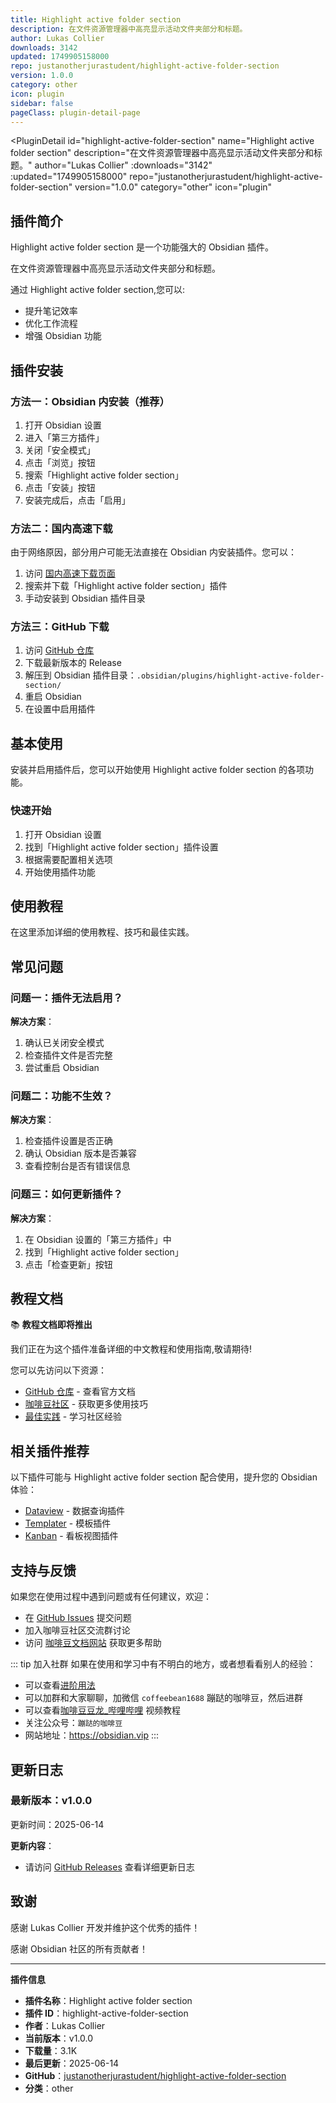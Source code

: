 ```yaml
---
title: Highlight active folder section
description: 在文件资源管理器中高亮显示活动文件夹部分和标题。
author: Lukas Collier
downloads: 3142
updated: 1749905158000
repo: justanotherjurastudent/highlight-active-folder-section
version: 1.0.0
category: other
icon: plugin
sidebar: false
pageClass: plugin-detail-page
---
```


<PluginDetail
  id="highlight-active-folder-section"
  name="Highlight active folder section"
  description="在文件资源管理器中高亮显示活动文件夹部分和标题。"
  author="Lukas Collier"
  :downloads="3142"
  :updated="1749905158000"
  repo="justanotherjurastudent/highlight-active-folder-section"
  version="1.0.0"
  category="other"
  icon="plugin"
>

<!-- AUTO_GENERATED_START -->
## 插件简介

Highlight active folder section 是一个功能强大的 Obsidian 插件。

在文件资源管理器中高亮显示活动文件夹部分和标题。

通过 Highlight active folder section,您可以:

- 提升笔记效率
- 优化工作流程
- 增强 Obsidian 功能

<!-- AUTO_GENERATED_END -->

<!-- AUTO_GENERATED_START -->
## 插件安装

### 方法一：Obsidian 内安装（推荐）

1. 打开 Obsidian 设置
2. 进入「第三方插件」
3. 关闭「安全模式」
4. 点击「浏览」按钮
5. 搜索「Highlight active folder section」
6. 点击「安装」按钮
7. 安装完成后，点击「启用」

### 方法二：国内高速下载

由于网络原因，部分用户可能无法直接在 Obsidian 内安装插件。您可以：

1. 访问 [国内高速下载页面](/zh/documentation/obsidian-plugins-download.html)
2. 搜索并下载「Highlight active folder section」插件
3. 手动安装到 Obsidian 插件目录

### 方法三：GitHub 下载

1. 访问 [GitHub 仓库](https://github.com/justanotherjurastudent/highlight-active-folder-section)
2. 下载最新版本的 Release
3. 解压到 Obsidian 插件目录：`.obsidian/plugins/highlight-active-folder-section/`
4. 重启 Obsidian
5. 在设置中启用插件

## 基本使用

安装并启用插件后，您可以开始使用 Highlight active folder section 的各项功能。

### 快速开始

1. 打开 Obsidian 设置
2. 找到「Highlight active folder section」插件设置
3. 根据需要配置相关选项
4. 开始使用插件功能

<!-- AUTO_GENERATED_END -->

<!-- CUSTOM_CONTENT_START:tutorial -->
## 使用教程

在这里添加详细的使用教程、技巧和最佳实践。

<!-- CUSTOM_CONTENT_END:tutorial -->

<!-- SHARED_CONTENT_START -->
## 常见问题

### 问题一：插件无法启用？

**解决方案**：
1. 确认已关闭安全模式
2. 检查插件文件是否完整
3. 尝试重启 Obsidian

### 问题二：功能不生效？

**解决方案**：
1. 检查插件设置是否正确
2. 确认 Obsidian 版本是否兼容
3. 查看控制台是否有错误信息

### 问题三：如何更新插件？

**解决方案**：
1. 在 Obsidian 设置的「第三方插件」中
2. 找到「Highlight active folder section」
3. 点击「检查更新」按钮

## 教程文档

📚 **教程文档即将推出**

我们正在为这个插件准备详细的中文教程和使用指南,敬请期待!

您可以先访问以下资源：
- [GitHub 仓库](https://github.com/justanotherjurastudent/highlight-active-folder-section) - 查看官方文档
- [咖啡豆社区](/zh/bases/) - 获取更多使用技巧
- [最佳实践](/zh/best-practices/) - 学习社区经验

## 相关插件推荐

以下插件可能与 Highlight active folder section 配合使用，提升您的 Obsidian 体验：

- [Dataview](/zh/plugins/dataview.html) - 数据查询插件
- [Templater](/zh/plugins/templater-obsidian.html) - 模板插件
- [Kanban](/zh/plugins/obsidian-kanban.html) - 看板视图插件

## 支持与反馈

如果您在使用过程中遇到问题或有任何建议，欢迎：

- 在 [GitHub Issues](https://github.com/justanotherjurastudent/highlight-active-folder-section/issues) 提交问题
- 加入咖啡豆社区交流群讨论
- 访问 [咖啡豆文档网站](https://obsidian.vip) 获取更多帮助

::: tip 加入社群
如果在使用和学习中有不明白的地方，或者想看看别人的经验：
- 可以查看[进阶用法](/zh/advanced)
- 可以加群和大家聊聊，加微信 `coffeebean1688` 蹦跶的咖啡豆，然后进群
- 可以查看[咖啡豆豆龙_哔哩哔哩](https://space.bilibili.com/618777356) 视频教程
- 关注公众号：`蹦跶的咖啡豆`
- 网站地址：https://obsidian.vip
:::
<!-- SHARED_CONTENT_END -->

<!-- AUTO_GENERATED_START -->
## 更新日志

### 最新版本：v1.0.0

更新时间：2025-06-14

**更新内容**：
- 请访问 [GitHub Releases](https://github.com/justanotherjurastudent/highlight-active-folder-section/releases) 查看详细更新日志

## 致谢

感谢 Lukas Collier 开发并维护这个优秀的插件！

感谢 Obsidian 社区的所有贡献者！

---

**插件信息**
- **插件名称**：Highlight active folder section
- **插件 ID**：highlight-active-folder-section
- **作者**：Lukas Collier
- **当前版本**：v1.0.0
- **下载量**：3.1K
- **最后更新**：2025-06-14
- **GitHub**：[justanotherjurastudent/highlight-active-folder-section](https://github.com/justanotherjurastudent/highlight-active-folder-section)
- **分类**：other
<!-- AUTO_GENERATED_END -->

</PluginDetail>

